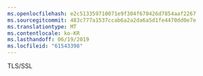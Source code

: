 ```yaml
---
ms.openlocfilehash: e2c513359710071e9f304f670426d7854aaf2267
ms.sourcegitcommit: 483c777a1537ccab6a2a2da6a5d1fe4470dd0e7e
ms.translationtype: MT
ms.contentlocale: ko-KR
ms.lasthandoff: 06/19/2019
ms.locfileid: "61543398"
---
```

TLS/SSL